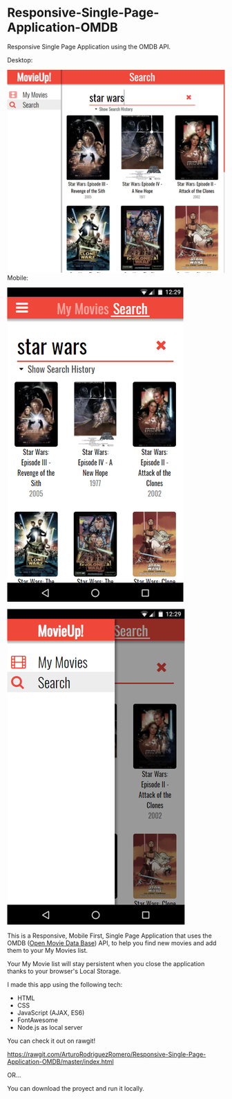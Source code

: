 # Responsive-Single-Page-Application-OMDB
Responsive Single Page Application using the OMDB API.

Desktop:

![Screen Capture](/screencaps/screencap1.PNG)
Mobile:

![Screen Capture](/screencaps/screencap2.PNG)

![Screen Capture](/screencaps/screencap3.PNG)

This is a Responsive, Mobile First, Single Page Application that uses the OMDB ([Open Movie Data Base](http://www.omdbapi.com/)) API, to help you find new movies and add them to your My Movies list.

Your My Movie list will stay persistent when you close the application thanks to your browser's Local Storage.

I made this app using the following tech:

* HTML
* CSS
* JavaScript (AJAX, ES6)
* FontAwesome
* Node.js as local server

You can check it out on rawgit! 

https://rawgit.com/ArturoRodriguezRomero/Responsive-Single-Page-Application-OMDB/master/index.html

OR...

You can download the proyect and run it locally.
